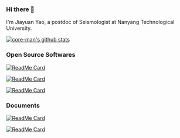 ### Hi there 👋

I'm Jiayuan Yao, a postdoc of Seismologist at Nanyang Technological University.

[![core-man's github stats](https://github-readme-stats.vercel.app/api?username=core-man&show_icons=true&theme=algolia&hide_border=true)](https://github.com/anuraghazra/github-readme-stats)


### Open Source Softwares

[![ReadMe Card](https://github-readme-stats.vercel.app/api/pin/?username=core-man&repo=repeating-earthquake&show_icons=true&theme=algolia&hide_border=true&show_owner=true)](https://github.com/core-man/repeating-earthquake)

[![ReadMe Card](https://github-readme-stats.vercel.app/api/pin/?username=core-man&repo=SeisCC&show_icons=true&theme=algolia&hide_border=true&show_owner=true)](https://github.com/core-man/SeisCC)

[![ReadMe Card](https://github-readme-stats.vercel.app/api/pin/?username=core-man&repo=SOD.recipes&show_icons=true&theme=algolia&hide_border=true&show_owner=true)](https://github.com/core-man/SOD.recipes)


### Documents

[![ReadMe Card](https://github-readme-stats.vercel.app/api/pin/?username=core-man&repo=link&show_icons=true&theme=algolia&hide_border=true&show_owner=true)](https://github.com/core-man/link)

[![ReadMe Card](https://github-readme-stats.vercel.app/api/pin/?username=core-man&repo=blog&show_icons=true&theme=algolia&hide_border=true&show_owner=true)](https://github.com/core-man/blog)
